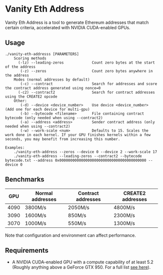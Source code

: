 # Vanity Eth Address
Vanity Eth Address is a tool to generate Ethereum addresses that match certain criteria, accelerated with NVIDIA CUDA-enabled GPUs.

## Usage
```
./vanity-eth-addresss [PARAMETERS]
    Scoring methods
      (-lz) --leading-zeros             Count zero bytes at the start of the address
       (-z) --zeros                     Count zero bytes anywhere in the address
    Modes (normal addresses by default)
       (-c) --contract                  Search for addresses and score the contract address generated using nonce=0
      (-c2) --contract2                 Search for contract addresses using the CREATE2 opcode
    Other:
       (-d) --device <device_number>    Use device <device_number> (Add one for each device for multi-gpu)
       (-b) --bytecode <filename>       File containing contract bytecode (only needed when using --contract2)
       (-a) --address <address>         Sender contract address (only needed when using --contract2)
       (-w) --work-scale <num>          Defaults to 15. Scales the work done in each kernel. If your GPU finishes kernels within a few seconds, you may benefit from increasing this number.

Examples:
    ./vanity-eth-address --zeros --device 0 --device 2 --work-scale 17
    ./vanity-eth-address --leading-zeros --contract2 --bytecode bytecode.txt --address 0x0000000000000000000000000000000000000000 --device 0
```

## Benchmarks
| GPU  | Normal addresses | Contract addresses | CREATE2 addresses |
| ---- | ---------------- | ------------------ | ----------------- |
| 4090 | 3800M/s          | 2050M/s            | 4800M/s           |
| 3090 | 1600M/s          | 850M/s             | 2300M/s           |
| 3070 | 1000M/s          | 550M/s             | 1300M/s           |

Note that configuration and environment can affect performance.

## Requirements
* A NVIDIA CUDA-enabled GPU with a compute capability of at least 5.2 (Roughly anything above a GeForce GTX 950. For a full list [see here](https://developer.nvidia.com/cuda-gpus)).